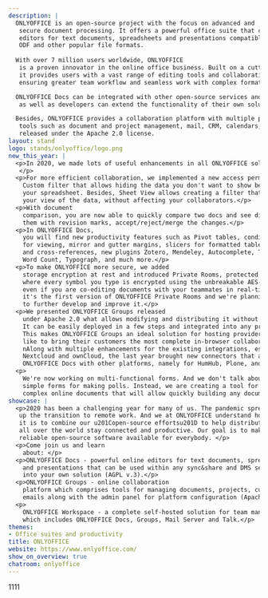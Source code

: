 ```yaml
---
description: |
  ONLYOFFICE is an open-source project with the focus on advanced and
   secure document processing. It offers a powerful office suite that comprises online
   editors for text documents, spreadsheets and presentations compatible with OOXML,
   ODF and other popular file formats.
  
  With over 7 million users worldwide, ONLYOFFICE
   is a proven innovator in the online office business. Built on a cutting-edge technology,
   it provides users with a vast range of editing tools and collaborative features
   ensuring greater team workflow and seamless work with complex formatting and objects.

  ONLYOFFICE Docs can be integrated with other open-source services and platforms,
   as well as developers can extend the functionality of their own solutions.</p>

  Besides, ONLYOFFICE provides a collaboration platform with multiple productivity
   tools such as document and project management, mail, CRM, calendars, chat, etc.
   released under the Apache 2.0 license.
layout: stand
logo: stands/onlyoffice/logo.png
new_this_year: |
  <p>In 2020, we made lots of useful enhancements in all ONLYOFFICE solutions.
   </p>
  <p>For more efficient collaboration, we implemented a new access permission -
    Custom filter that allows hiding the data you don't want to show before sharing
    your spreadsheet. Besides, Sheet View allows creating a filter that only changes
    your view of the data, without affecting your collaborators.</p>
  <p>With document
    comparison, you are now able to quickly compare two docs and see differences between
    them with revision marks, accept/reject/merge the changes.</p>
  <p>In ONLYOFFICE Docs,
    you will find new productivity features such as Pivot tables, conditional formatting
    for viewing, mirror and gutter margins, slicers for formatted tables, endnotes
    and cross-references, new plugins Zotero, Mendeley, Autocomplete, Telegram, HTML,
    Word Count, Typograph, and much more.</p>
  <p>To make ONLYOFFICE more secure, we added
    storage encryption at rest and introduced Private Rooms, protected workplaces
    where every symbol you type is encrypted using the unbreakable AES-256 algorithm,
    even if you are co-editing documents with your teammates in real-time. For now,
    it's the first version of ONLYOFFICE Private Rooms and we're planning
    to further develop and improve it.</p>
  <p>We presented ONLYOFFICE Groups released
    under Apache 2.0 what allows modifying and distributing it without limitations.
    It can be easily deployed in a few steps and integrated into any product ecosystem.
    This makes ONLYOFFICE Groups an ideal solution for hosting providers who would
    like to bring their customers the most complete in-browser collaboration platform.r
    nAlong with multiple enhancements for the existing integrations, especially with
    Nextcloud and ownCloud, the last year brought new connectors that allow integrating
    ONLYOFFICE Docs with other platforms, namely for HumHub, Plone, and Nuxeo. </p>
  <p>
    We're now working on multi-functional forms. And we don't talk about these
    simple forms for making polls. Instead, we are creating a tool for working with
    complex online documents that will allow quickly building any document template.</p>
showcase: |
  <p>2020 has been a challenging year for many of us. The pandemic spread sped
   up the transition to remote work. And we at ONLYOFFICE understand how important
   it is to combine our u201Copen-source effortsu201D to help distributed teams
   all over the world stay connected and productive. Our goal is to make secure and
   reliable open-source software available for everybody. </p>
  <p>Come join us and learn
    about: </p>
  <p>ONLYOFFICE Docs - powerful online editors for text documents, spreadsheets,
    and presentations that can be used within any sync&share and DMS service or integrated
    into your own solution (AGPL v.3).</p>
  <p>ONLYOFFICE Groups - online collaboration
    platform which comprises tools for managing documents, projects, customers, and
    emails along with the admin panel for platform configuration (Apache 2.0).</p>
  <p>
    ONLYOFFICE Workspace - a complete self-hosted solution for team management and collaboration
    which includes ONLYOFFICE Docs, Groups, Mail Server and Talk.</p>
themes:
- Office suites and productivity
title: ONLYOFFICE
website: https://www.onlyoffice.com/
show_on_overview: true
chatroom: onlyoffice
---
```

1111